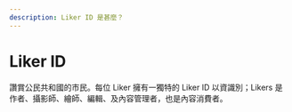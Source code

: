```yaml
---
description: Liker ID 是甚麼？
---
```


# Liker ID

讚賞公民共和國的市民。每位 Liker 擁有一獨特的 Liker ID 以資識別；Likers 是作者、攝影師、繪師、編輯、及內容管理者，也是內容消費者。

